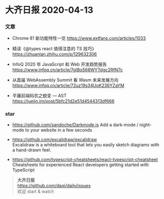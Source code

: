 # 大齐日报 2020-04-13

### 文章
- Chrome 81 新功能特性一览
  https://www.extfans.com/articles/1033

- 精读《@types react 值得注意的 TS 技巧》  
  https://zhuanlan.zhihu.com/p/129632306

- InfoQ 2020 年 JavaScript 和 Web 开发趋势报告
  https://www.infoq.cn/article/7gIBoS68WYTdgc2RfN7c

- 从首届 WebAssembly Summit 看 Wasm 未来发展方向
  https://www.infoq.cn/article/72uz19s34UoK236YZaYM

- 平庸前端码农之蜕变 — AST  
  https://juejin.im/post/5bfc21d2e51d4544313df666

### star

- https://github.com/sandoche/Darkmode.js
  Add a dark-mode / night-mode to your website in a few seconds

- https://github.com/excalidraw/excalidraw  
  Excalidraw is a whiteboard tool that lets you easily sketch diagrams with a hand-drawn feel.

- https://github.com/typescript-cheatsheets/react-typescript-cheatsheet  
  Cheatsheets for experienced React developers getting started with TypeScript

> **大齐日报**  
> https://github.com/daqi/daily/issues  
> 欢迎 start & watch
